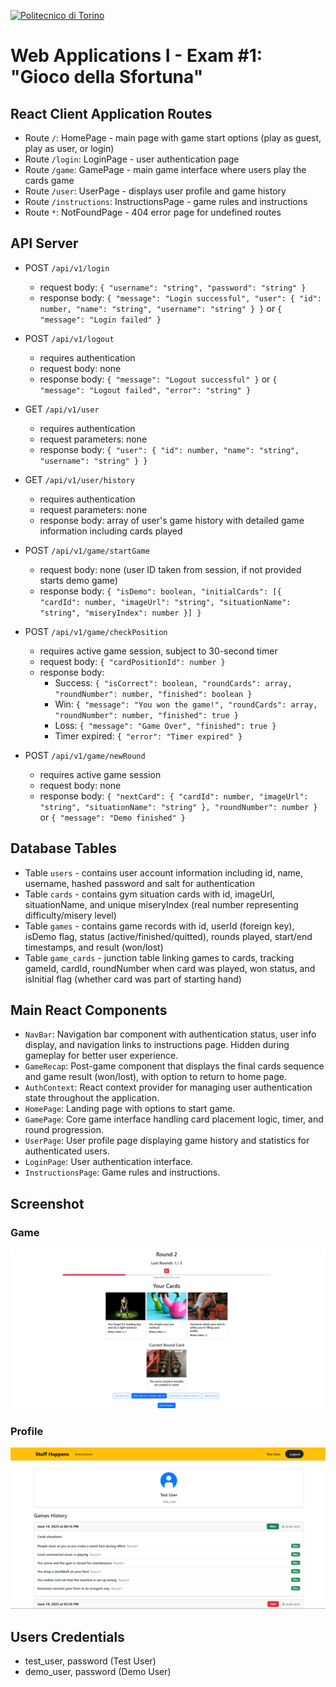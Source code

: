 [![Politecnico di Torino](https://img.shields.io/badge/Politecnico%20di%20Torino-004080?style=for-the-badge&logo=data:image/svg+xml;base64,PHN2ZyB3aWR0aD0iMjQiIGhlaWdodD0iMjQiIHZpZXdCb3g9IjAgMCAyNCAyNCIgZmlsbD0ibm9uZSIgeG1sbnM9Imh0dHA6Ly93d3cudzMub3JnLzIwMDAvc3ZnIj4KPHBhdGggZD0iTTEyIDJMMTMuMDkgOC4yNkwyMCA5TDEzLjA5IDE1Ljc0TDEyIDIyTDEwLjkxIDE1Ljc0TDQgOUwxMC45MSA4LjI2TDEyIDJaIiBmaWxsPSJ3aGl0ZSIvPgo8L3N2Zz4K)](https://www.polito.it/)

# Web Applications I - Exam #1: "Gioco della Sfortuna" 


## React Client Application Routes

- Route `/`: HomePage - main page with game start options (play as guest, play as user, or login)
- Route `/login`: LoginPage - user authentication page
- Route `/game`: GamePage - main game interface where users play the cards game
- Route `/user`: UserPage - displays user profile and game history
- Route `/instructions`: InstructionsPage - game rules and instructions
- Route `*`: NotFoundPage - 404 error page for undefined routes

## API Server

- POST `/api/v1/login`
  - request body: `{ "username": "string", "password": "string" }`
  - response body: `{ "message": "Login successful", "user": { "id": number, "name": "string", "username": "string" } }` or `{ "message": "Login failed" }`

- POST `/api/v1/logout`
  - requires authentication
  - request body: none
  - response body: `{ "message": "Logout successful" }` or `{ "message": "Logout failed", "error": "string" }`

- GET `/api/v1/user`
  - requires authentication
  - request parameters: none
  - response body: `{ "user": { "id": number, "name": "string", "username": "string" } }`

- GET `/api/v1/user/history`
  - requires authentication
  - request parameters: none
  - response body: array of user's game history with detailed game information including cards played

- POST `/api/v1/game/startGame`
  - request body: none (user ID taken from session, if not provided starts demo game)
  - response body: `{ "isDemo": boolean, "initialCards": [{ "cardId": number, "imageUrl": "string", "situationName": "string", "miseryIndex": number }] }`

- POST `/api/v1/game/checkPosition`
  - requires active game session, subject to 30-second timer
  - request body: `{ "cardPositionId": number }`
  - response body: 
    - Success: `{ "isCorrect": boolean, "roundCards": array, "roundNumber": number, "finished": boolean }`
    - Win: `{ "message": "You won the game!", "roundCards": array, "roundNumber": number, "finished": true }`
    - Loss: `{ "message": "Game Over", "finished": true }`
    - Timer expired: `{ "error": "Timer expired" }`

- POST `/api/v1/game/newRound`
  - requires active game session
  - request body: none
  - response body: `{ "nextCard": { "cardId": number, "imageUrl": "string", "situationName": "string" }, "roundNumber": number }` or `{ "message": "Demo finished" }`

## Database Tables

- Table `users` - contains user account information including id, name, username, hashed password and salt for authentication
- Table `cards` - contains gym situation cards with id, imageUrl, situationName, and unique miseryIndex (real number representing difficulty/misery level)
- Table `games` - contains game records with id, userId (foreign key), isDemo flag, status (active/finished/quitted), rounds played, start/end timestamps, and result (won/lost)
- Table `game_cards` - junction table linking games to cards, tracking gameId, cardId, roundNumber when card was played, won status, and isInitial flag (whether card was part of starting hand)

## Main React Components

- `NavBar`: Navigation bar component with authentication status, user info display, and navigation links to instructions page. Hidden during gameplay for better user experience.
- `GameRecap`: Post-game component that displays the final cards sequence and game result (won/lost), with option to return to home page.
- `AuthContext`: React context provider for managing user authentication state throughout the application.
- `HomePage`: Landing page with options to start game.
- `GamePage`: Core game interface handling card placement logic, timer, and round progression.
- `UserPage`: User profile page displaying game history and statistics for authenticated users.
- `LoginPage`: User authentication interface.
- `InstructionsPage`: Game rules and instructions.

## Screenshot
### Game 
![Screenshot](./screenshot_game.png)

### Profile
![Screenshot](./screenshot_history_page.png)

## Users Credentials

- test_user, password (Test User)
- demo_user, password (Demo User)